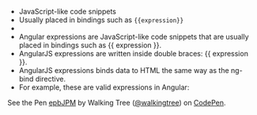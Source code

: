 * JavaScript-like code snippets 
* Usually placed in bindings such as `{{expression}}`
* 
*	Angular expressions are JavaScript-like code snippets that are usually placed in bindings such as {{ expression }}.
*	AngularJS expressions are written inside double braces: {{ expression }}.
*	AngularJS expressions binds data to HTML the same way as the ng-bind directive.
*	For example, these are valid expressions in Angular:


<p data-height="268" data-theme-id="0" data-slug-hash="epbJPM" data-default-tab="result" data-user="walkingtree" class='codepen'>See the Pen <a href='http://codepen.io/walkingtree/pen/epbJPM/'>epbJPM</a> by Walking Tree (<a href='http://codepen.io/walkingtree'>@walkingtree</a>) on <a href='http://codepen.io'>CodePen</a>.</p>
<script async src="//assets.codepen.io/assets/embed/ei.js"></script>

